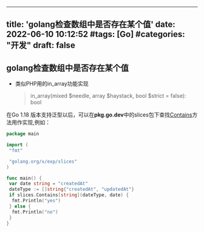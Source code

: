 <!--
 * @Notes: 
 * @Author: JY
 * @Date: 2022-06-10 22:58:06
-->
---
title: 'golang检查数组中是否存在某个值'
date: 2022-06-10 10:12:52
#tags: [Go]
#categories: "开发"
draft: false
---

## golang检查数组中是否存在某个值

* 类似PHP用的in_array功能实现
    >in_array(mixed $needle, array $haystack, bool $strict = false): bool

在Go 1.18 版本支持泛型以后，可以在**pkg.go.dev**中的slices包下查找[Contains](https://pkg.go.dev/golang.org/x/exp@v0.0.0-20220609121020-a51bd0440498/slices#Contains)方法用作实现,例如：

```go
package main

import (
 "fmt"

 "golang.org/x/exp/slices"
)

func main() {
 var date string = "createdAt"
 dateType := []string{"createdAt", "updatedAt"}
 if slices.Contains[string](dateType, date) {
  fmt.Println("yes")
 } else {
  fmt.Println("no")
 }
}
```
